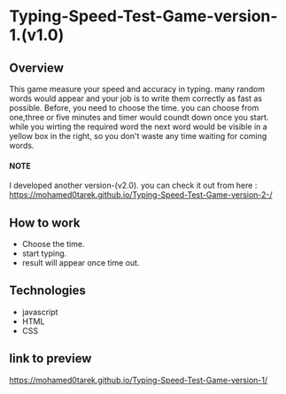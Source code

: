 # Typing-Speed-Test-Game-version-1.(v1.0)

## Overview

This game measure your speed and accuracy in typing. many random words would appear and your job is to write them correctly as fast as possible. Before, you need to choose the time. you can choose from one,three or five minutes and timer would coundt down once you start. while you wirting the required word the next word would be visible in a   yellow box in the right, so you don't waste any time waiting for coming words.
#### NOTE 
I developed another version-(v2.0). you can check it out from here :<br>
https://mohamed0tarek.github.io/Typing-Speed-Test-Game-version-2-/


## How to work
* Choose the time.
* start typing.
* result will appear once time out.

## Technologies
* javascript
* HTML
* CSS

## link to preview
https://mohamed0tarek.github.io/Typing-Speed-Test-Game-version-1/

